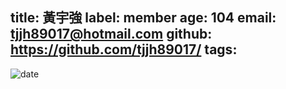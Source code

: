 title: 黃宇強
label: member
age: 104
email: tjjh89017@hotmail.com
github: https://github.com/tjjh89017/
tags:
---
![date](date.jpg)
